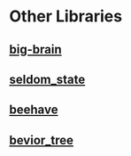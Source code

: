# Other Libraries

## [big-brain](https://crates.io/crates/big-brain)

## [seldom_state](https://crates.io/crates/seldom_state)

## [beehave](https://bitbra.in/beehave/#/)

## [bevior_tree](https://github.com/hyranno/bevior_tree)